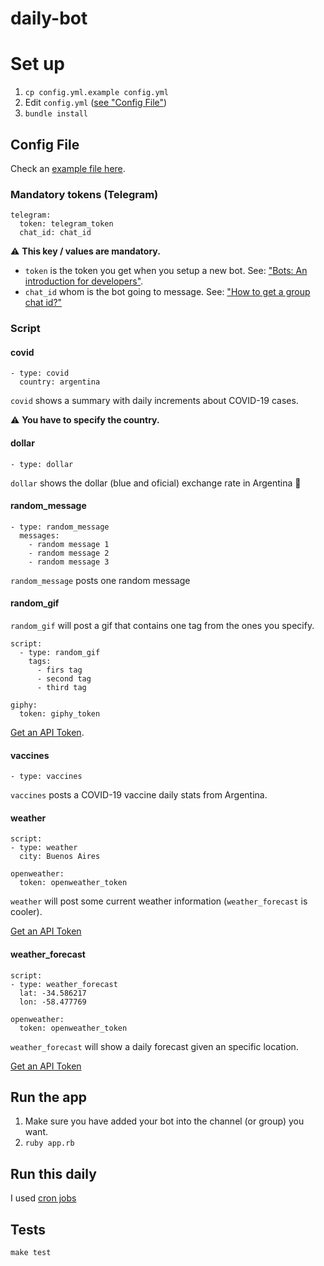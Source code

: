 # daily-bot

# Set up
1. `cp config.yml.example config.yml`
1. Edit `config.yml` ([see "Config File"](#config-file))
1. `bundle install`

## Config File
Check an [example file here](config.yml.example).

### Mandatory tokens (Telegram)
```
telegram:
  token: telegram_token
  chat_id: chat_id
```

⚠️ __This key / values are mandatory.__
- `token` is the token you get when you setup a new bot. See: ["Bots: An introduction for developers"](https://core.telegram.org/bots#6-botfather).
- `chat_id` whom is the bot going to message. See: ["How to get a group chat id?"](https://stackoverflow.com/a/32572159)

### Script
#### covid
```
- type: covid
  country: argentina
```
`covid` shows a summary with daily increments about COVID-19 cases. 

:warning: __You have to specify the country.__

#### dollar
```
- type: dollar
```
`dollar` shows the dollar (blue and oficial) exchange rate in Argentina 💸

#### random_message
```
- type: random_message
  messages:
    - random message 1
    - random message 2
    - random message 3
```
`random_message` posts one random message 

#### random_gif
`random_gif` will post a gif that contains one tag from the ones you specify.

```
script:
  - type: random_gif
    tags:
      - firs tag
      - second tag
      - third tag

giphy:
  token: giphy_token
```

[Get an API Token](https://developers.giphy.com).

#### vaccines
```
- type: vaccines
```
`vaccines` posts a COVID-19 vaccine daily stats from Argentina.

#### weather
```
script:
- type: weather
  city: Buenos Aires
  
openweather:
  token: openweather_token
```
`weather` will post some current weather information (`weather_forecast` is cooler). 

[Get an API Token](https://openweathermap.org/api)

#### weather_forecast
```
script:
- type: weather_forecast
  lat: -34.586217
  lon: -58.477769
  
openweather:
  token: openweather_token
```
`weather_forecast` will show a daily forecast given an specific location. 

[Get an API Token](https://openweathermap.org/api)

## Run the app

1. Make sure you have added your bot into the channel (or group) you want.
1. `ruby app.rb`


## Run this daily
I used [cron jobs](https://en.wikipedia.org/wiki/Cron)

## Tests
```
make test
```
